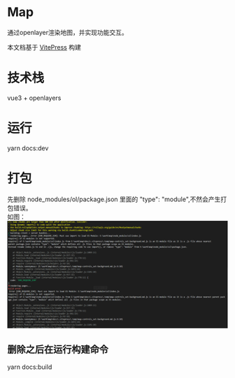 # Map

通过openlayer渲染地图，并实现功能交互。

本文档基于 [VitePress](https://vitepress.vuejs.org/) 构建

# 技术栈

vue3 + openlayers
# 运行 

yarn docs:dev

# 打包
先删除 node_modules/ol/package.json  里面的 "type": "module",不然会产生打包错误。\
如图：\
![error](./error.png)

## 删除之后在运行构建命令

yarn docs:build
